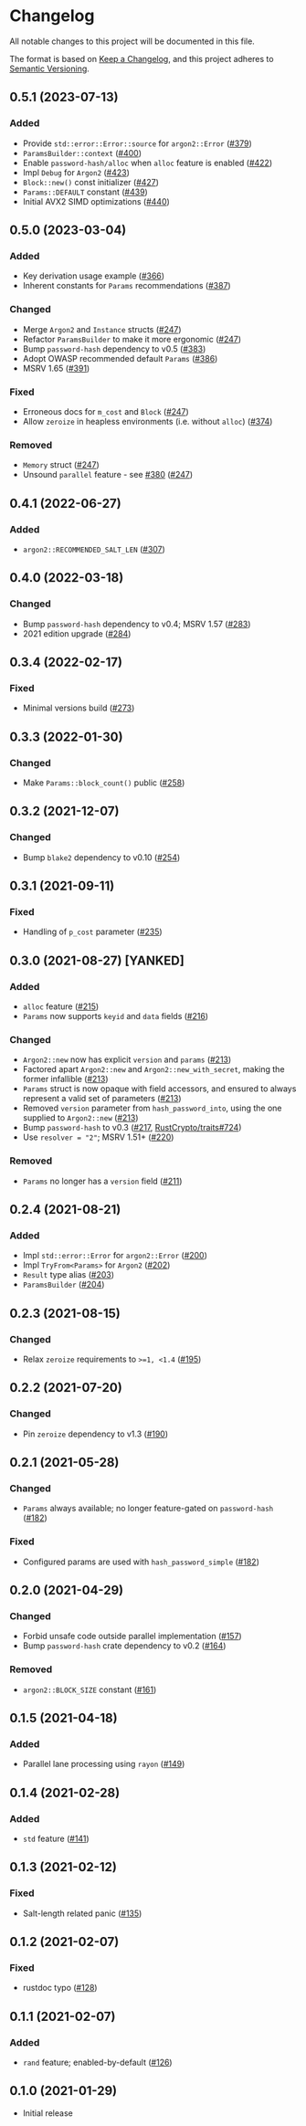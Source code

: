 # Changelog

All notable changes to this project will be documented in this file.

The format is based on [Keep a Changelog](https://keepachangelog.com/en/1.0.0/),
and this project adheres to [Semantic Versioning](https://semver.org/spec/v2.0.0.html).

## 0.5.1 (2023-07-13)
### Added
- Provide `std::error::Error::source` for `argon2::Error` ([#379])
- `ParamsBuilder::context` ([#400])
- Enable `password-hash/alloc` when `alloc` feature is enabled ([#422])
- Impl `Debug` for `Argon2` ([#423])
- `Block::new()` const initializer ([#427])
- `Params::DEFAULT` constant ([#439])
- Initial AVX2 SIMD optimizations ([#440])

[#379]: https://github.com/RustCrypto/password-hashes/pull/379
[#400]: https://github.com/RustCrypto/password-hashes/pull/400
[#422]: https://github.com/RustCrypto/password-hashes/pull/422
[#423]: https://github.com/RustCrypto/password-hashes/pull/423
[#427]: https://github.com/RustCrypto/password-hashes/pull/427
[#439]: https://github.com/RustCrypto/password-hashes/pull/439
[#440]: https://github.com/RustCrypto/password-hashes/pull/440

## 0.5.0 (2023-03-04)
### Added
- Key derivation usage example ([#366])
- Inherent constants for `Params` recommendations ([#387])

### Changed
- Merge `Argon2` and `Instance` structs ([#247])
- Refactor `ParamsBuilder` to make it more ergonomic ([#247])
- Bump `password-hash` dependency to v0.5 ([#383])
- Adopt OWASP recommended default `Params` ([#386])
- MSRV 1.65 ([#391])

### Fixed
- Erroneous docs for `m_cost` and `Block` ([#247])
- Allow `zeroize` in heapless environments (i.e. without `alloc`) ([#374])

### Removed
- `Memory` struct ([#247])
- Unsound `parallel` feature - see [#380] ([#247])

[#247]: https://github.com/RustCrypto/password-hashes/pull/247
[#366]: https://github.com/RustCrypto/password-hashes/pull/366
[#374]: https://github.com/RustCrypto/password-hashes/pull/374
[#380]: https://github.com/RustCrypto/password-hashes/pull/380
[#383]: https://github.com/RustCrypto/password-hashes/pull/383
[#386]: https://github.com/RustCrypto/password-hashes/pull/386
[#387]: https://github.com/RustCrypto/password-hashes/pull/387
[#391]: https://github.com/RustCrypto/password-hashes/pull/391

## 0.4.1 (2022-06-27)
### Added
- `argon2::RECOMMENDED_SALT_LEN` ([#307])

[#307]: https://github.com/RustCrypto/password-hashes/pull/307

## 0.4.0 (2022-03-18)
### Changed
- Bump `password-hash` dependency to v0.4; MSRV 1.57 ([#283])
- 2021 edition upgrade ([#284])

[#283]: https://github.com/RustCrypto/password-hashes/pull/283
[#284]: https://github.com/RustCrypto/password-hashes/pull/284

## 0.3.4 (2022-02-17)
### Fixed
- Minimal versions build ([#273])

[#273]: https://github.com/RustCrypto/password-hashes/pull/273

## 0.3.3 (2022-01-30)
### Changed
- Make `Params::block_count()` public ([#258])

[#258]: https://github.com/RustCrypto/password-hashes/pull/258

## 0.3.2 (2021-12-07)
### Changed
- Bump `blake2` dependency to v0.10 ([#254])

[#254]: https://github.com/RustCrypto/password-hashes/pull/254

## 0.3.1 (2021-09-11)
### Fixed
- Handling of `p_cost` parameter ([#235])

[#235]: https://github.com/RustCrypto/password-hashes/pull/235

## 0.3.0 (2021-08-27) [YANKED]
### Added
- `alloc` feature ([#215])
- `Params` now supports `keyid` and `data` fields ([#216])

### Changed
- `Argon2::new` now has explicit `version` and `params` ([#213])
- Factored apart `Argon2::new` and `Argon2::new_with_secret`, making the
  former infallible ([#213])
- `Params` struct is now opaque with field accessors, and ensured to
  always represent a valid set of parameters ([#213])
- Removed `version` parameter from `hash_password_into`, using the one
  supplied to `Argon2::new` ([#213])
- Bump `password-hash` to v0.3 ([#217], [RustCrypto/traits#724])
- Use `resolver = "2"`; MSRV 1.51+ ([#220])

### Removed
- `Params` no longer has a `version` field ([#211])

[#211]: https://github.com/RustCrypto/password-hashes/pull/211
[#213]: https://github.com/RustCrypto/password-hashes/pull/213
[#215]: https://github.com/RustCrypto/password-hashes/pull/215
[#216]: https://github.com/RustCrypto/password-hashes/pull/216
[#217]: https://github.com/RustCrypto/password-hashes/pull/217
[#220]: https://github.com/RustCrypto/password-hashes/pull/220
[RustCrypto/traits#724]: https://github.com/RustCrypto/traits/pull/724

## 0.2.4 (2021-08-21)
### Added
- Impl `std::error::Error` for `argon2::Error` ([#200])
- Impl `TryFrom<Params>` for `Argon2` ([#202])
- `Result` type alias ([#203])
- `ParamsBuilder` ([#204])

[#200]: https://github.com/RustCrypto/password-hashes/pull/200
[#202]: https://github.com/RustCrypto/password-hashes/pull/202
[#203]: https://github.com/RustCrypto/password-hashes/pull/203
[#204]: https://github.com/RustCrypto/password-hashes/pull/204

## 0.2.3 (2021-08-15)
### Changed
- Relax `zeroize` requirements to `>=1, <1.4` ([#195])

[#195]: https://github.com/RustCrypto/password-hashes/pull/195

## 0.2.2 (2021-07-20)
### Changed
- Pin `zeroize` dependency to v1.3 ([#190])

[#190]: https://github.com/RustCrypto/password-hashes/pull/190

## 0.2.1 (2021-05-28)
### Changed
- `Params` always available; no longer feature-gated on `password-hash` ([#182])

### Fixed
- Configured params are used with `hash_password_simple` ([#182])

[#182]: https://github.com/RustCrypto/password-hashes/pull/182

## 0.2.0 (2021-04-29)
### Changed
- Forbid unsafe code outside parallel implementation ([#157])
- Bump `password-hash` crate dependency to v0.2 ([#164])

### Removed
- `argon2::BLOCK_SIZE` constant ([#161])

[#157]: https://github.com/RustCrypto/password-hashes/pull/157
[#161]: https://github.com/RustCrypto/password-hashes/pull/161
[#164]: https://github.com/RustCrypto/password-hashes/pull/164

## 0.1.5 (2021-04-18)
### Added
- Parallel lane processing using `rayon` ([#149])

[#149]: https://github.com/RustCrypto/password-hashes/pull/149

## 0.1.4 (2021-02-28)
### Added
- `std` feature ([#141])

[#141]: https://github.com/RustCrypto/password-hashes/pull/141

## 0.1.3 (2021-02-12)
### Fixed
- Salt-length related panic ([#135])

[#135]: https://github.com/RustCrypto/password-hashes/pull/135

## 0.1.2 (2021-02-07)
### Fixed
- rustdoc typo ([#128])

[#128]: https://github.com/RustCrypto/password-hashes/pull/128

## 0.1.1 (2021-02-07)
### Added
- `rand` feature; enabled-by-default ([#126])

[#126]: https://github.com/RustCrypto/password-hashes/pull/126

## 0.1.0 (2021-01-29)
- Initial release
